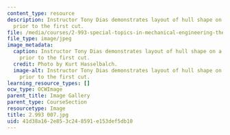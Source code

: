 ```yaml
---
content_type: resource
description: Instructor Tony Dias demonstrates layout of hull shape on a wood block
  prior to the first cut.
file: /media/courses/2-993-special-topics-in-mechanical-engineering-the-art-and-science-of-boat-design-january-iap-2007/41d38a162e853c248591e153def5db10_2993007.jpg
file_type: image/jpeg
image_metadata:
  caption: Instructor Tony Dias demonstrates layout of hull shape on a wood block
    prior to the first cut.
  credit: Photo by Kurt Hasselbalch.
  image-alt: Instructor Tony Dias demonstrates layout of hull shape on a wood block
    prior to the first cut.
learning_resource_types: []
ocw_type: OCWImage
parent_title: Image Gallery
parent_type: CourseSection
resourcetype: Image
title: 2.993 007.jpg
uid: 41d38a16-2e85-3c24-8591-e153def5db10
---
```

